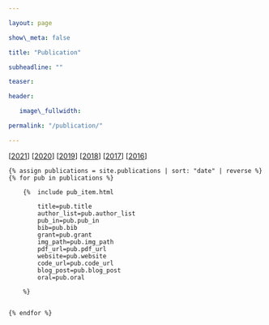 ```yaml
---

layout: page

show\_meta: false

title: "Publication"

subheadline: ""

teaser: 

header:

   image\_fullwidth: 

permalink: "/publication/"

---
```


[[2021][1]] [[2020][2]] [[2019][3]] [[2018][4]] [[2017][5]] [[2016][6]]

<div class="">

    {% assign publications = site.publications | sort: "date" | reverse %}
    {% for pub in publications %}

        {%  include pub_item.html 
            
            title=pub.title
            author_list=pub.author_list
            pub_in=pub.pub_in
            bib=pub.bib
            grant=pub.grant
            img_path=pub.img_path
            pdf_url=pub.pdf_url
            website=pub.website
            code_url=pub.code_url
            blog_post=pub.blog_post
            oral=pub.oral
            
        %}    


    {% endfor %}


</div>


[1]:	/publication/#2021
[2]:	/publication/#2020
[3]:	/publication/#2019
[4]:    /publication/#2018
[5]:    /publication/#2017
[6]:    /publication/#2016